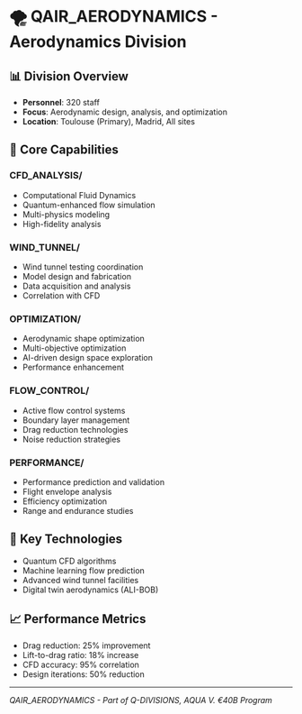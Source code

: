 # 🌪️ QAIR_AERODYNAMICS - Aerodynamics Division

## 📊 Division Overview
- **Personnel**: 320 staff
- **Focus**: Aerodynamic design, analysis, and optimization
- **Location**: Toulouse (Primary), Madrid, All sites

## 🎯 Core Capabilities

### CFD_ANALYSIS/
- Computational Fluid Dynamics
- Quantum-enhanced flow simulation
- Multi-physics modeling
- High-fidelity analysis

### WIND_TUNNEL/
- Wind tunnel testing coordination
- Model design and fabrication
- Data acquisition and analysis
- Correlation with CFD

### OPTIMIZATION/
- Aerodynamic shape optimization
- Multi-objective optimization
- AI-driven design space exploration
- Performance enhancement

### FLOW_CONTROL/
- Active flow control systems
- Boundary layer management
- Drag reduction technologies
- Noise reduction strategies

### PERFORMANCE/
- Performance prediction and validation
- Flight envelope analysis
- Efficiency optimization
- Range and endurance studies

## 🔬 Key Technologies
- Quantum CFD algorithms
- Machine learning flow prediction
- Advanced wind tunnel facilities
- Digital twin aerodynamics (ALI-BOB)

## 📈 Performance Metrics
- Drag reduction: 25% improvement
- Lift-to-drag ratio: 18% increase
- CFD accuracy: 95% correlation
- Design iterations: 50% reduction

---
*QAIR_AERODYNAMICS - Part of Q-DIVISIONS, AQUA V. €40B Program*